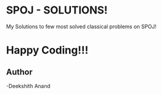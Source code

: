 # SPOJ - SOLUTIONS!
My Solutions to few most solved classical problems on SPOJ!
# Happy Coding!!!
## Author
-Deekshith Anand
